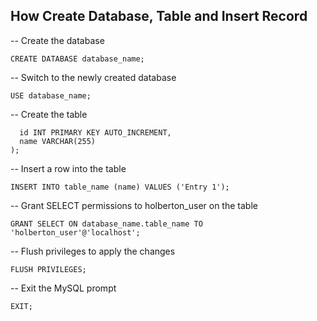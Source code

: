 ## How Create Database, Table and Insert Record
-- Create the database

	CREATE DATABASE database_name;

-- Switch to the newly created database

	USE database_name;

-- Create the table
```CREATE TABLE table_name (
  id INT PRIMARY KEY AUTO_INCREMENT,
  name VARCHAR(255)
);
```
-- Insert a row into the table

	INSERT INTO table_name (name) VALUES ('Entry 1');

-- Grant SELECT permissions to holberton_user on the table

	GRANT SELECT ON database_name.table_name TO 'holberton_user'@'localhost';

-- Flush privileges to apply the changes

	FLUSH PRIVILEGES;

-- Exit the MySQL prompt

	EXIT;
